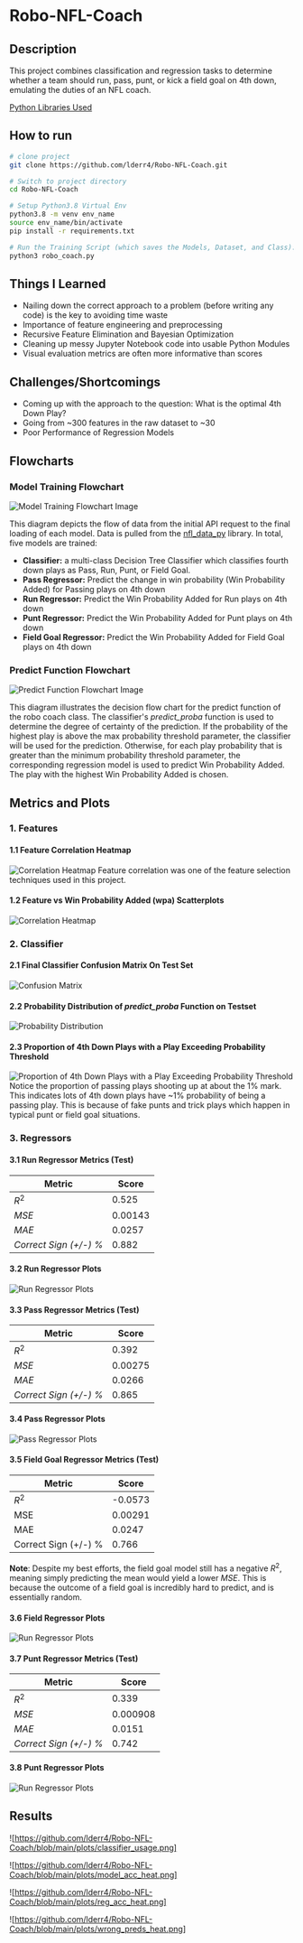 # Robo-NFL-Coach
  
## Description   
This project combines classification and regression tasks to determine whether a team should run, pass, punt, or kick a field goal on 4th down, emulating the duties of an NFL coach. 

[Python Libraries Used](https://github.com/lderr4/Robo-NFL-Coach/blob/main/requirements.txt)

## How to run   
```bash
# clone project   
git clone https://github.com/lderr4/Robo-NFL-Coach.git

# Switch to project directory 
cd Robo-NFL-Coach

# Setup Python3.8 Virtual Env
python3.8 -m venv env_name
source env_name/bin/activate
pip install -r requirements.txt

# Run the Training Script (which saves the Models, Dataset, and Class):
python3 robo_coach.py
```
## Things I Learned
- Nailing down the correct approach to a problem (before writing any code) is the key to avoiding time waste
- Importance of feature engineering and preprocessing
- Recursive Feature Elimination and Bayesian Optimization
- Cleaning up messy Jupyter Notebook code into usable Python Modules
- Visual evaluation metrics are often more informative than scores

## Challenges/Shortcomings
- Coming up with the approach to the question: What is the optimal 4th Down Play?
- Going from ~300 features in the raw dataset to ~30
- Poor Performance of Regression Models

## Flowcharts
### Model Training Flowchart
![Model Training Flowchart Image](https://github.com/lderr4/Robo-NFL-Coach/blob/main/Model-Training-Data-Flow.png)

This diagram depicts the flow of data from the initial API request to the final loading of each model. Data is pulled from the [nfl_data_py](https://pypi.org/project/nfl-data-py/) library. In total, five models are trained:
- **Classifier:** a multi-class Decision Tree Classifier which classifies fourth down plays as Pass, Run, Punt, or Field Goal.
- **Pass Regressor:** Predict the change in win probability (Win Probability Added) for Passing plays on 4th down
- **Run Regressor:** Predict the Win Probability Added for Run plays on 4th down
- **Punt Regressor:** Predict the Win Probability Added for Punt plays on 4th down
- **Field Goal Regressor:** Predict the Win Probability Added for Field Goal plays on 4th down

### Predict Function Flowchart
![Predict Function Flowchart Image](https://github.com/lderr4/Robo-NFL-Coach/blob/main/Robot-Coach-Predict-Function.png)

This diagram illustrates the decision flow chart for the predict function of the robo coach class. The classifier's _predict_proba_ function is used to determine the degree of certainty of the prediction. If the probability of the highest play is above the max probability threshold parameter, the classifier will be used for the prediction. Otherwise, for each play probability that is greater than the minimum probability threshold parameter, the corresponding regression model is used to predict Win Probability Added. The play with the highest Win Probability Added is chosen. 

## Metrics and Plots
### 1. Features
#### 1.1 Feature Correlation Heatmap
![Correlation Heatmap](https://github.com/lderr4/Robo-NFL-Coach/blob/main/plots/corr_heatmap.png)
Feature correlation was one of the feature selection techniques used in this project.

#### 1.2 Feature vs Win Probability Added (wpa) Scatterplots
![Correlation Heatmap](https://github.com/lderr4/Robo-NFL-Coach/blob/main/plots/features_vs_wpa.png)

### 2. Classifier
#### 2.1 Final Classifier Confusion Matrix On Test Set
![Confusion Matrix](https://github.com/lderr4/Robo-NFL-Coach/blob/main/plots/confusion_mat.png)

#### 2.2 Probability Distribution of _predict_proba_ Function on Testset
![Probability Distribution](https://github.com/lderr4/Robo-NFL-Coach/blob/main/plots/probability%20distributions%20of%204th%20down%20plays.png)

#### 2.3 Proportion of 4th Down Plays with a Play Exceeding Probability Threshold
![Proportion of 4th Down Plays with a Play Exceeding Probability Threshold](https://github.com/lderr4/Robo-NFL-Coach/blob/main/plots/percent_exceeding_threshold.png)
Notice the proportion of passing plays shooting up at about the 1% mark. This indicates lots of 4th down plays have ~1% probability of being a passing play. This is because of fake punts and trick plays which happen in typical punt or field goal situations.

### 3. Regressors
#### 3.1 Run Regressor Metrics (Test)
| Metric | Score |
|------------|---------|
| $R^2$     |  0.525    | 
| _MSE_     |  0.00143  |
| _MAE_     |  0.0257  |
| _Correct Sign (+/-) %_        |      0.882     |

#### 3.2 Run Regressor Plots
![Run Regressor Plots](https://github.com/lderr4/Robo-NFL-Coach/blob/main/plots/run_plots.png)

#### 3.3 Pass Regressor Metrics (Test)
| Metric | Score |
|------------|---------|
| $R^2$     |  0.392    | 
| _MSE_     |  0.00275  |
| _MAE_     |  0.0266  |
| _Correct Sign (+/-) %_        |      0.865     |

#### 3.4 Pass Regressor Plots
![Pass Regressor Plots](https://github.com/lderr4/Robo-NFL-Coach/blob/main/plots/pass_plots.png)


#### 3.5 Field Goal Regressor Metrics (Test)
| Metric | Score |
|------------|---------|
| $R^2$     |  -0.0573    | 
| MSE     |  0.00291  |
| MAE     |  0.0247  |
| Correct Sign (+/-) %        |      0.766     |

**Note**: Despite my best efforts, the field goal model still has a negative $R^2$, meaning simply predicting the mean would yield a lower $MSE$. This is because the outcome of a field goal is incredibly hard to predict, and is essentially random. 

#### 3.6 Field Regressor Plots
![Run Regressor Plots](https://github.com/lderr4/Robo-NFL-Coach/blob/main/plots/fg_plots.png)


#### 3.7 Punt Regressor Metrics (Test)
| Metric | Score |
|------------|---------|
| $R^2$     |  0.339    | 
| _MSE_     |  0.000908  |
| _MAE_     |  0.0151  |
| _Correct Sign (+/-) %_        |      0.742     |

#### 3.8 Punt Regressor Plots
![Run Regressor Plots](https://github.com/lderr4/Robo-NFL-Coach/blob/main/plots/punt_plots.png)

## Results

![https://github.com/lderr4/Robo-NFL-Coach/blob/main/plots/classifier_usage.png]

![https://github.com/lderr4/Robo-NFL-Coach/blob/main/plots/model_acc_heat.png]

![https://github.com/lderr4/Robo-NFL-Coach/blob/main/plots/reg_acc_heat.png]

![https://github.com/lderr4/Robo-NFL-Coach/blob/main/plots/wrong_preds_heat.png]








